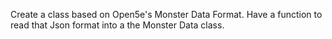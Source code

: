 Create a class based on Open5e's Monster Data Format.
Have a function to read that Json format into a the Monster Data class.
